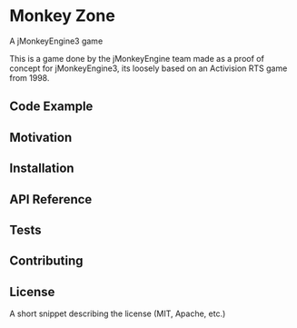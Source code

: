 # Monkey Zone

A jMonkeyEngine3 game

This is a game done by the jMonkeyEngine team made as a proof of concept for jMonkeyEngine3, its loosely based on an Activision RTS game from 1998.

## Code Example

## Motivation

## Installation

## API Reference

## Tests

## Contributing

## License

A short snippet describing the license (MIT, Apache, etc.)
